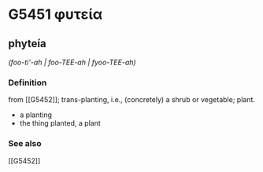 # G5451 φυτεία

## phyteía

_(foo-ti'-ah | foo-TEE-ah | fyoo-TEE-ah)_

### Definition

from [[G5452]]; trans-planting, i.e., (concretely) a shrub or vegetable; plant.

- a planting
- the thing planted, a plant

### See also

[[G5452]]

